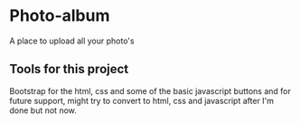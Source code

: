 # Photo-album
A place to upload all your photo's 

## Tools for this project
 Bootstrap for the html, css and some of the basic javascript buttons and for future support, might try to convert to html, css and javascript after I'm done but not now.